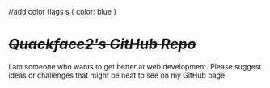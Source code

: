 //add color flags
s { color: blue }

# ~~*Quackface2's GitHub Repo*~~
I am someone who wants to get better at web development.
Please suggest ideas or challenges that might be neat
to see on my GitHub page.
